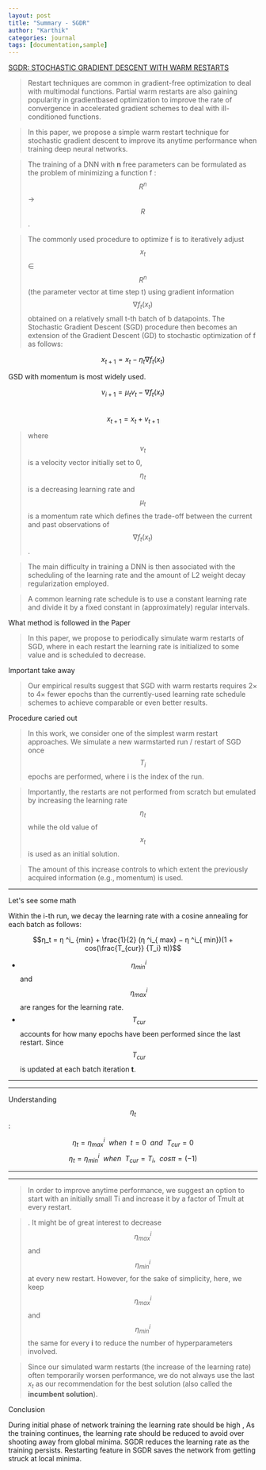 ```yaml
---
layout: post
title: "Summary - SGDR"
author: "Karthik"
categories: journal
tags: [documentation,sample]
---
```





[SGDR: STOCHASTIC GRADIENT DESCENT WITH WARM RESTARTS](https://arxiv.org/pdf/1608.03983.pdf)


>Restart techniques are common in gradient-free optimization to deal with multimodal functions. Partial warm restarts are also gaining popularity in gradientbased optimization to improve the rate of convergence in accelerated gradient schemes to deal with ill-conditioned functions.

> In this paper, we propose a simple warm restart technique for stochastic gradient descent to improve its anytime performance when training deep neural networks.

>The training of a DNN with **n** free parameters can be formulated as the problem of minimizing a function 
f : $$R^n$$ → $$R$$. 

> The commonly used procedure to optimize f is to iteratively adjust
>  $$x_t$$ ∈ $$R^n$$ (the parameter vector at time step t) using gradient information $$∇f_t(x_t)$$ obtained on a relatively small t-th batch of b datapoints. The Stochastic Gradient Descent (SGD) procedure then becomes an extension of the Gradient Descent (GD) to stochastic optimization of f as follows:

$$x_{t+1} = x_t − η_t∇f_t(x_t)$$

GSD with momentum is most widely used.


$$v_{i+1} = \mu_t v_t - \nabla f_t(x_t)$$
<br>
$$x_{t+1} = x_t + v_{t+1}$$


> where $$v_t$$ is a velocity vector initially set to 0, $$η_t$$ is a decreasing learning rate and $$µ_t$$ is a momentum rate which defines the trade-off between the current and past observations of $$∇f_t(x_t)$$.

> The main difficulty in training a DNN is then associated with the scheduling of the learning rate and the amount of L2 weight decay regularization employed.

>A common learning rate schedule is to use a constant learning rate and divide it by a fixed constant in (approximately) regular intervals.


What method is followed in the Paper
>In this paper, we propose to periodically simulate warm restarts of SGD, where in each restart the learning rate is initialized to some value and is scheduled to decrease.


Important take away
> Our empirical results suggest that SGD with warm restarts requires 2× to 4× fewer epochs than the currently-used learning rate schedule schemes to achieve comparable or even better results.


Procedure caried out
> In this work, we consider one of the simplest warm restart approaches. We simulate a new warmstarted run / restart of SGD once $$T_i$$ epochs are performed, where i is the index of the run. 

>Importantly, the restarts are not performed from scratch but emulated by increasing the learning rate $$η_t$$ while the old value of $$x_t$$ is used as an initial solution.

> The amount of this increase controls to which extent the previously acquired information (e.g., momentum) is used.

---
Let's see some math

Within the i-th run, we decay the learning rate with a cosine annealing for each batch as follows:

$$η_t = η ^i_ {min} + \frac{1}{2} (η ^i_{ max} − η ^i_{ min})(1 + cos(\frac{T_{cur}} {T_i} π))$$

- $$η^i_{min}$$ and $$η^i_{max}$$ are ranges for the learning rate.
- $$T_{cur}$$ accounts for how many epochs have been performed since the last restart. Since $$T_{cur}$$ is updated at each batch iteration **t**.

---
---
Understanding $$η_t$$:

   $$η_t = η^i_{max}   \ \ when   \ \  t = 0 \  \ and  \   \ T_{cur} = 0$$
   $$η_t = η^i_{min}  \ \  when  \ \  T_{cur} =  T_i , \ \ cos{\pi} = (-1)$$

---
---
> In order to improve anytime performance, we suggest an option to start with an initially small Ti and increase it by a factor of Tmult at every restart.

> . It might be of great interest to decrease $$η^i_{max}$$ and $$η^i_{min}$$ at every new restart. However, for the sake of simplicity, here, we keep $$η^i_{max}$$ and $$η^i_{min}$$ the same for every **i** to reduce the number of hyperparameters involved.

>Since our simulated warm restarts (the increase of the learning rate) often temporarily worsen performance, we do not always use the last $x_t$ as our recommendation for the best solution (also called the **incumbent solution**).


Conclusion 

During initial phase of network training the learning rate should be high , As the training continues, the learning rate should be reduced to avoid over shooting away from global minima. SGDR reduces the learning rate as the training persists. Restarting feature in SGDR saves the network from getting struck at local minima. 